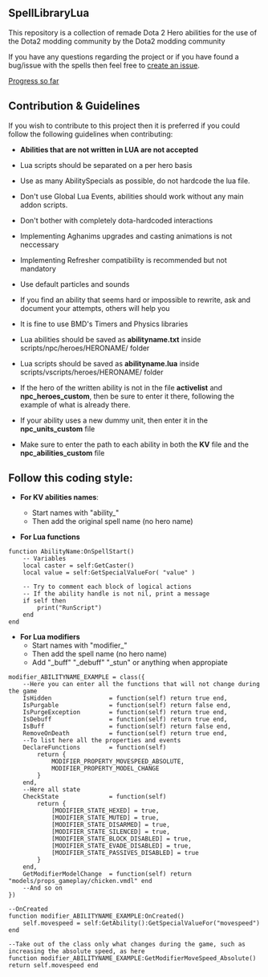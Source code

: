 ## **SpellLibraryLua** 

This repository is a collection of remade Dota 2 Hero abilities for the use of the Dota2 modding community by the Dota2 modding community

If you have any questions regarding the project or if you have found a bug/issue with the spells then feel free to [create an issue](https://github.com/vulkantsk/SpellLibraryLua/issues/new).

[Progress so far](https://docs.google.com/spreadsheets/d/1By8Ccpom5_8i80zciTsneFfCjUOXsWzBDa0Clo9QKWQ/edit#gid=0)

## **Contribution & Guidelines** 

If you wish to contribute to this project then it is preferred if you could follow the following guidelines when contributing:

* **Abilities that are not written in LUA are not accepted**

* Lua scripts should be separated on a per hero basis

* Use as many AbilitySpecials as possible, do not hardcode the lua file.

* Don't use Global Lua Events, abilities should work without any main addon scripts.

* Don't bother with completely dota-hardcoded interactions

* Implementing Aghanims upgrades and casting animations is not neccessary

* Implementing Refresher compatibility is recommended but not mandatory

* Use default particles and sounds

* If you find an ability that seems hard or impossible to rewrite, ask and document your attempts, others will help you

* It is fine to use BMD's Timers and Physics libraries

* Lua abilities should be saved as **abilityname.txt** inside scripts/npc/heroes/HERONAME/ folder

* Lua scripts should be saved as **abilityname.lua** inside scripts/vscripts/heroes/HERONAME/ folder

* If the hero of the written ability is not in the file **activelist** and **npc_heroes_custom**, then be sure to enter it there, following the example of what is already there.

* If your ability uses a new dummy unit, then enter it in the **npc_units_custom** file

* Make sure to enter the path to each ability in both the **KV** file and the **npc_abilities_custom** file

## **Follow this coding style**:

* **For KV abilities names**:
  * Start names with "ability_"
  * Then add the original spell name (no hero name)

* **For Lua functions**

```
function AbilityName:OnSpellStart()
    -- Variables
    local caster = self:GetCaster()
    local value = self:GetSpecialValueFor( "value" )

    -- Try to comment each block of logical actions
    -- If the ability handle is not nil, print a message
    if self then
        print("RunScript")
    end
end
```

* **For Lua modifiers**
  * Start names with "modifier_"
  * Then add the spell name (no hero name)
  * Add "_buff" "_debuff" "_stun" or anything when appropiate

```
modifier_ABILITYNAME_EXAMPLE = class({
    --Here you can enter all the functions that will not change during the game
    IsHidden                = function(self) return true end,
    IsPurgable              = function(self) return false end,
    IsPurgeException 		= function(self) return true end,
    IsDebuff                = function(self) return true end,
    IsBuff                  = function(self) return false end,
    RemoveOnDeath           = function(self) return true end,
    --To list here all the properties and events
    DeclareFunctions        = function(self)
        return {
			MODIFIER_PROPERTY_MOVESPEED_ABSOLUTE,
			MODIFIER_PROPERTY_MODEL_CHANGE
        }
    end,
    --Here all state
    CheckState				= function(self)
    	return {
    		[MODIFIER_STATE_HEXED] = true,
    		[MODIFIER_STATE_MUTED] = true,
			[MODIFIER_STATE_DISARMED] = true,
			[MODIFIER_STATE_SILENCED] = true,
			[MODIFIER_STATE_BLOCK_DISABLED] = true,
			[MODIFIER_STATE_EVADE_DISABLED] = true,
			[MODIFIER_STATE_PASSIVES_DISABLED] = true
    	}
    end,
    GetModifierModelChange 	= function(self) return "models/props_gameplay/chicken.vmdl" end
    --And so on
})

--OnCreated
function modifier_ABILITYNAME_EXAMPLE:OnCreated()
	self.movespeed = self:GetAbility():GetSpecialValueFor("movespeed")
end

--Take out of the class only what changes during the game, such as increasing the absolute speed, as here
function modifier_ABILITYNAME_EXAMPLE:GetModifierMoveSpeed_Absolute() return self.movespeed end
```
